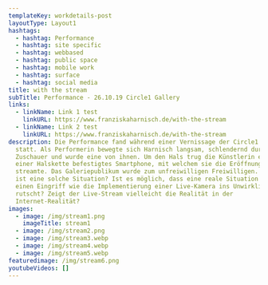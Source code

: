 ```yaml
---
templateKey: workdetails-post
layoutType: Layout1
hashtags:
  - hashtag: Performance
  - hashtag: site specific
  - hashtag: webbased
  - hashtag: public space
  - hashtag: mobile work
  - hashtag: surface
  - hashtag: social media
title: with the stream
subTitle: Performance - 26.10.19 Circle1 Gallery
links:
  - linkName: Link 1 test
    linkURL: https://www.franziskaharnisch.de/with-the-stream
  - linkName: Link 2 test
    linkURL: https://www.franziskaharnisch.de/with-the-stream
description: Die Performance fand während einer Vernissage der Circle1 Gallery
  statt. Als Performerin bewegte sich Harnisch langsam, schlendernd durch die
  Zuschauer und wurde eine von ihnen. Um den Hals trug die Künstlerin ein an
  einer Halskette befestigtes Smartphone, mit welchem sie die Eröffnung im WWW
  streamte. Das Galeriepublikum wurde zum unfreiwilligen Freiwilligen. Wie real
  ist eine solche Situation? Ist es möglich, dass eine reale Situation durch
  einen Eingriff wie die Implementierung einer Live-Kamera ins Unwirkliche
  rutscht? Zeigt der Live-Stream vielleicht die Realität in der
  Internet-Realität?
images:
  - image: /img/stream1.png
    imageTitle: stream1
  - image: /img/stream2.png
  - image: /img/stream3.webp
  - image: /img/stream4.webp
  - image: /img/stream5.webp
featuredimage: /img/stream6.png
youtubeVideos: []
---
```

